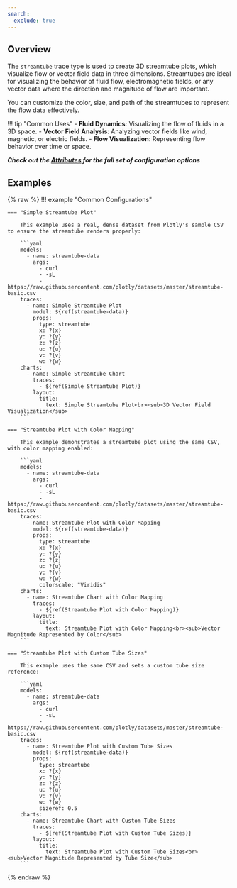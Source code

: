 ```yaml
---
search:
  exclude: true
---
```

<!--start-->
## Overview

The `streamtube` trace type is used to create 3D streamtube plots, which visualize flow or vector field data in three dimensions. Streamtubes are ideal for visualizing the behavior of fluid flow, electromagnetic fields, or any vector data where the direction and magnitude of flow are important.

You can customize the color, size, and path of the streamtubes to represent the flow data effectively.

!!! tip "Common Uses"
    - **Fluid Dynamics**: Visualizing the flow of fluids in a 3D space.
    - **Vector Field Analysis**: Analyzing vector fields like wind, magnetic, or electric fields.
    - **Flow Visualization**: Representing flow behavior over time or space.

_**Check out the [Attributes](../configuration/Trace/Props/Streamtube/#attributes) for the full set of configuration options**_

## Examples

{% raw %}
!!! example "Common Configurations"

    === "Simple Streamtube Plot"

        This example uses a real, dense dataset from Plotly's sample CSV to ensure the streamtube renders properly:

        ```yaml
        models:
          - name: streamtube-data
            args:
              - curl
              - -sL
              - https://raw.githubusercontent.com/plotly/datasets/master/streamtube-basic.csv
        traces:
          - name: Simple Streamtube Plot
            model: ${ref(streamtube-data)}
            props:
              type: streamtube
              x: ?{x}
              y: ?{y}
              z: ?{z}
              u: ?{u}
              v: ?{v}
              w: ?{w}
        charts:
          - name: Simple Streamtube Chart
            traces:
              - ${ref(Simple Streamtube Plot)}
            layout:
              title:
                text: Simple Streamtube Plot<br><sub>3D Vector Field Visualization</sub>
        ```

    === "Streamtube Plot with Color Mapping"

        This example demonstrates a streamtube plot using the same CSV, with color mapping enabled:

        ```yaml
        models:
          - name: streamtube-data
            args:
              - curl
              - -sL
              - https://raw.githubusercontent.com/plotly/datasets/master/streamtube-basic.csv
        traces:
          - name: Streamtube Plot with Color Mapping
            model: ${ref(streamtube-data)}
            props:
              type: streamtube
              x: ?{x}
              y: ?{y}
              z: ?{z}
              u: ?{u}
              v: ?{v}
              w: ?{w}
              colorscale: "Viridis"
        charts:
          - name: Streamtube Chart with Color Mapping
            traces:
              - ${ref(Streamtube Plot with Color Mapping)}
            layout:
              title:
                text: Streamtube Plot with Color Mapping<br><sub>Vector Magnitude Represented by Color</sub>
        ```

    === "Streamtube Plot with Custom Tube Sizes"

        This example uses the same CSV and sets a custom tube size reference:

        ```yaml
        models:
          - name: streamtube-data
            args:
              - curl
              - -sL
              - https://raw.githubusercontent.com/plotly/datasets/master/streamtube-basic.csv
        traces:
          - name: Streamtube Plot with Custom Tube Sizes
            model: ${ref(streamtube-data)}
            props:
              type: streamtube
              x: ?{x}
              y: ?{y}
              z: ?{z}
              u: ?{u}
              v: ?{v}
              w: ?{w}
              sizeref: 0.5
        charts:
          - name: Streamtube Chart with Custom Tube Sizes
            traces:
              - ${ref(Streamtube Plot with Custom Tube Sizes)}
            layout:
              title:
                text: Streamtube Plot with Custom Tube Sizes<br><sub>Vector Magnitude Represented by Tube Size</sub>
        ```
{% endraw %}
<!--end-->